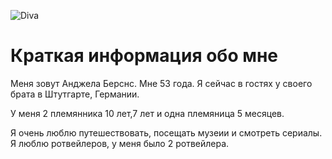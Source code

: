 ![Diva](https://github.com/user-attachments/assets/9ceadfce-55c9-436c-9cda-b88b6e68d8ec)
# Краткая информация обо мне

Меня зовут Анджела Берснс.
Мне 53 года. Я сейчас в гостях у своего брата в Штутгарте, Германии.

У меня 2 племянника 10 лет,7 лет и одна племяница 5 месяцев.

Я очень люблю путешествовать, посещать музеии и смотреть сериалы. 
Я люблю ротвейлеров, у меня было 2 ротвейлера.

